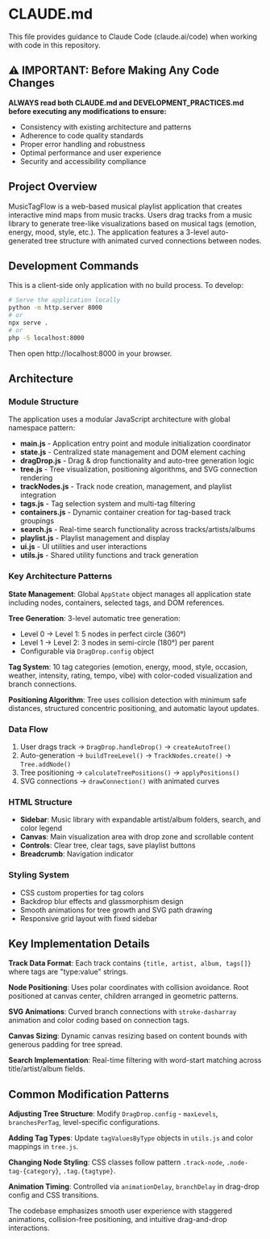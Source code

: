 # CLAUDE.md

This file provides guidance to Claude Code (claude.ai/code) when working with code in this repository.

## ⚠️ IMPORTANT: Before Making Any Code Changes

**ALWAYS read both CLAUDE.md and DEVELOPMENT_PRACTICES.md before executing any modifications to ensure:**
- Consistency with existing architecture and patterns
- Adherence to code quality standards
- Proper error handling and robustness
- Optimal performance and user experience
- Security and accessibility compliance

## Project Overview

MusicTagFlow is a web-based musical playlist application that creates interactive mind maps from music tracks. Users drag tracks from a music library to generate tree-like visualizations based on musical tags (emotion, energy, mood, style, etc.). The application features a 3-level auto-generated tree structure with animated curved connections between nodes.

## Development Commands

This is a client-side only application with no build process. To develop:

```bash
# Serve the application locally
python -m http.server 8000
# or
npx serve .
# or
php -S localhost:8000
```

Then open http://localhost:8000 in your browser.

## Architecture

### Module Structure
The application uses a modular JavaScript architecture with global namespace pattern:

- **main.js** - Application entry point and module initialization coordinator
- **state.js** - Centralized state management and DOM element caching
- **dragDrop.js** - Drag & drop functionality and auto-tree generation logic
- **tree.js** - Tree visualization, positioning algorithms, and SVG connection rendering
- **trackNodes.js** - Track node creation, management, and playlist integration  
- **tags.js** - Tag selection system and multi-tag filtering
- **containers.js** - Dynamic container creation for tag-based track groupings
- **search.js** - Real-time search functionality across tracks/artists/albums
- **playlist.js** - Playlist management and display
- **ui.js** - UI utilities and user interactions
- **utils.js** - Shared utility functions and track generation

### Key Architecture Patterns

**State Management**: Global `AppState` object manages all application state including nodes, containers, selected tags, and DOM references.

**Tree Generation**: 3-level automatic tree generation:
- Level 0 → Level 1: 5 nodes in perfect circle (360°)  
- Level 1 → Level 2: 3 nodes in semi-circle (180°) per parent
- Configurable via `DragDrop.config` object

**Tag System**: 10 tag categories (emotion, energy, mood, style, occasion, weather, intensity, rating, tempo, vibe) with color-coded visualization and branch connections.

**Positioning Algorithm**: Tree uses collision detection with minimum safe distances, structured concentric positioning, and automatic layout updates.

### Data Flow
1. User drags track → `DragDrop.handleDrop()` → `createAutoTree()`
2. Auto-generation → `buildTreeLevel()` → `TrackNodes.create()` → `Tree.addNode()`
3. Tree positioning → `calculateTreePositions()` → `applyPositions()`
4. SVG connections → `drawConnection()` with animated curves

### HTML Structure
- **Sidebar**: Music library with expandable artist/album folders, search, and color legend
- **Canvas**: Main visualization area with drop zone and scrollable content
- **Controls**: Clear tree, clear tags, save playlist buttons
- **Breadcrumb**: Navigation indicator

### Styling System
- CSS custom properties for tag colors
- Backdrop blur effects and glassmorphism design
- Smooth animations for tree growth and SVG path drawing
- Responsive grid layout with fixed sidebar

## Key Implementation Details

**Track Data Format**: Each track contains `{title, artist, album, tags[]}` where tags are "type:value" strings.

**Node Positioning**: Uses polar coordinates with collision avoidance. Root positioned at canvas center, children arranged in geometric patterns.

**SVG Animations**: Curved branch connections with `stroke-dasharray` animation and color coding based on connection tags.

**Canvas Sizing**: Dynamic canvas resizing based on content bounds with generous padding for tree spread.

**Search Implementation**: Real-time filtering with word-start matching across title/artist/album fields.

## Common Modification Patterns

**Adjusting Tree Structure**: Modify `DragDrop.config` - `maxLevels`, `branchesPerTag`, level-specific configurations.

**Adding Tag Types**: Update `tagValuesByType` objects in `utils.js` and color mappings in `tree.js`.

**Changing Node Styling**: CSS classes follow pattern `.track-node`, `.node-tag-{category}`, `.tag.{tagtype}`.

**Animation Timing**: Controlled via `animationDelay`, `branchDelay` in drag-drop config and CSS transitions.

The codebase emphasizes smooth user experience with staggered animations, collision-free positioning, and intuitive drag-and-drop interactions.